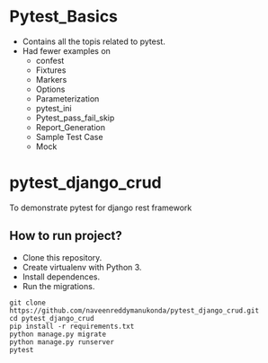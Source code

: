 # Pytest_Basics
* Contains all the topis related to pytest. 
* Had fewer examples on
  * confest
  * Fixtures
  * Markers
  * Options
  * Parameterization
  * pytest_ini
  * Pytest_pass_fail_skip 
  * Report_Generation
  * Sample Test Case
  * Mock

# pytest_django_crud
To demonstrate pytest for django rest framework
## How to run project?

* Clone this repository.
* Create virtualenv with Python 3.
* Install dependences.
* Run the migrations.

```
git clone https://github.com/naveenreddymanukonda/pytest_django_crud.git
cd pytest_django_crud
pip install -r requirements.txt
python manage.py migrate
python manage.py runserver
pytest
```
